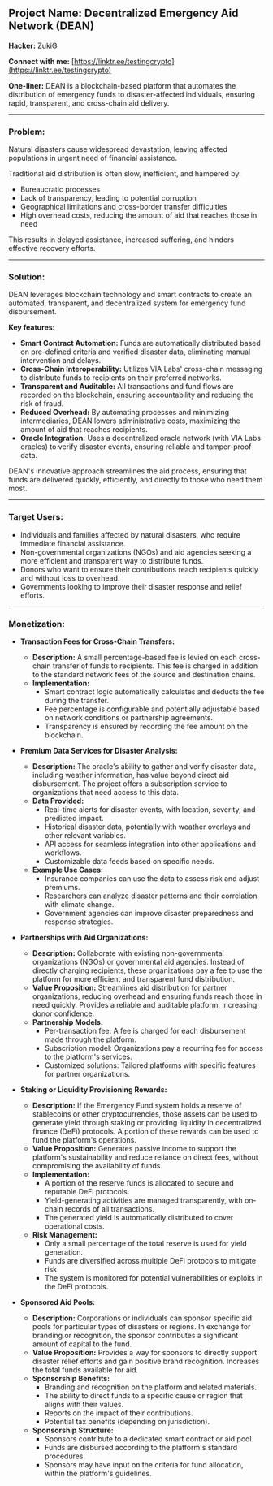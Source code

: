 ## Project Name: Decentralized Emergency Aid Network (DEAN)

**Hacker:** ZukiG

**Connect with me:** [https://linktr.ee/testingcrypto](https://linktr.ee/testingcrypto)

**One-liner:** DEAN is a blockchain-based platform that automates the distribution of emergency funds to disaster-affected individuals, ensuring rapid, transparent, and cross-chain aid delivery.

---

### Problem:

Natural disasters cause widespread devastation, leaving affected populations in urgent need of financial assistance.

Traditional aid distribution is often slow, inefficient, and hampered by:

- Bureaucratic processes
- Lack of transparency, leading to potential corruption
- Geographical limitations and cross-border transfer difficulties
- High overhead costs, reducing the amount of aid that reaches those in need

This results in delayed assistance, increased suffering, and hinders effective recovery efforts.

---

### Solution:

DEAN leverages blockchain technology and smart contracts to create an automated, transparent, and decentralized system for emergency fund disbursement.

**Key features:**

- **Smart Contract Automation:** Funds are automatically distributed based on pre-defined criteria and verified disaster data, eliminating manual intervention and delays.
- **Cross-Chain Interoperability:** Utilizes VIA Labs' cross-chain messaging to distribute funds to recipients on their preferred networks.
- **Transparent and Auditable:** All transactions and fund flows are recorded on the blockchain, ensuring accountability and reducing the risk of fraud.
- **Reduced Overhead:** By automating processes and minimizing intermediaries, DEAN lowers administrative costs, maximizing the amount of aid that reaches recipients.
- **Oracle Integration:** Uses a decentralized oracle network (with VIA Labs oracles) to verify disaster events, ensuring reliable and tamper-proof data.

DEAN's innovative approach streamlines the aid process, ensuring that funds are delivered quickly, efficiently, and directly to those who need them most.

---

### Target Users:

- Individuals and families affected by natural disasters, who require immediate financial assistance.
- Non-governmental organizations (NGOs) and aid agencies seeking a more efficient and transparent way to distribute funds.
- Donors who want to ensure their contributions reach recipients quickly and without loss to overhead.
- Governments looking to improve their disaster response and relief efforts.

---

### Monetization:

- **Transaction Fees for Cross-Chain Transfers:**

  - **Description:** A small percentage-based fee is levied on each cross-chain transfer of funds to recipients. This fee is charged in addition to the standard network fees of the source and destination chains.
  - **Implementation:**
    - Smart contract logic automatically calculates and deducts the fee during the transfer.
    - Fee percentage is configurable and potentially adjustable based on network conditions or partnership agreements.
    - Transparency is ensured by recording the fee amount on the blockchain.

- **Premium Data Services for Disaster Analysis:**

  - **Description:** The oracle's ability to gather and verify disaster data, including weather information, has value beyond direct aid disbursement. The project offers a subscription service to organizations that need access to this data.
  - **Data Provided:**
    - Real-time alerts for disaster events, with location, severity, and predicted impact.
    - Historical disaster data, potentially with weather overlays and other relevant variables.
    - API access for seamless integration into other applications and workflows.
    - Customizable data feeds based on specific needs.
  - **Example Use Cases:**
    - Insurance companies can use the data to assess risk and adjust premiums.
    - Researchers can analyze disaster patterns and their correlation with climate change.
    - Government agencies can improve disaster preparedness and response strategies.

- **Partnerships with Aid Organizations:**

  - **Description:** Collaborate with existing non-governmental organizations (NGOs) or governmental aid agencies. Instead of directly charging recipients, these organizations pay a fee to use the platform for more efficient and transparent fund distribution.
  - **Value Proposition:** Streamlines aid distribution for partner organizations, reducing overhead and ensuring funds reach those in need quickly. Provides a reliable and auditable platform, increasing donor confidence.
  - **Partnership Models:**
    - Per-transaction fee: A fee is charged for each disbursement made through the platform.
    - Subscription model: Organizations pay a recurring fee for access to the platform's services.
    - Customized solutions: Tailored platforms with specific features for partner organizations.

- **Staking or Liquidity Provisioning Rewards:**

  - **Description:** If the Emergency Fund system holds a reserve of stablecoins or other cryptocurrencies, those assets can be used to generate yield through staking or providing liquidity in decentralized finance (DeFi) protocols. A portion of these rewards can be used to fund the platform's operations.
  - **Value Proposition:** Generates passive income to support the platform's sustainability and reduce reliance on direct fees, without compromising the availability of funds.
  - **Implementation:**
    - A portion of the reserve funds is allocated to secure and reputable DeFi protocols.
    - Yield-generating activities are managed transparently, with on-chain records of all transactions.
    - The generated yield is automatically distributed to cover operational costs.
  - **Risk Management:**
    - Only a small percentage of the total reserve is used for yield generation.
    - Funds are diversified across multiple DeFi protocols to mitigate risk.
    - The system is monitored for potential vulnerabilities or exploits in the DeFi protocols.

- **Sponsored Aid Pools:**
  - **Description:** Corporations or individuals can sponsor specific aid pools for particular types of disasters or regions. In exchange for branding or recognition, the sponsor contributes a significant amount of capital to the fund.
  - **Value Proposition:** Provides a way for sponsors to directly support disaster relief efforts and gain positive brand recognition. Increases the total funds available for aid.
  - **Sponsorship Benefits:**
    - Branding and recognition on the platform and related materials.
    - The ability to direct funds to a specific cause or region that aligns with their values.
    - Reports on the impact of their contributions.
    - Potential tax benefits (depending on jurisdiction).
  - **Sponsorship Structure:**
    - Sponsors contribute to a dedicated smart contract or aid pool.
    - Funds are disbursed according to the platform's standard procedures.
    - Sponsors may have input on the criteria for fund allocation, within the platform's guidelines.
